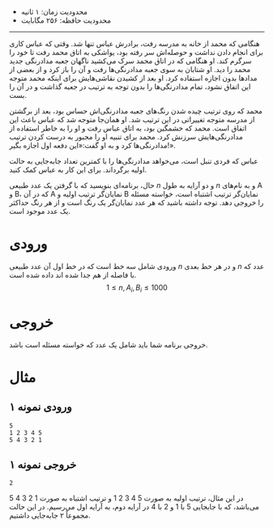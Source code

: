 [_metadata_:id]:- "first-get-permission"
[_metadata_:title]:- "اول اجازه بگیر!"
[_metadata_:level]:- "medium"
[_metadata_:author]:- "محمدمهدی پورحیدری"
[_metadata_:series]:- "compensation-1-5"

+ محدودیت زمان: ۱ ثانیه
+ محدودیت حافظه: ۲۵۶ مگابایت

----------

هنگامی که محمد از خانه به مدرسه رفت، برادرش عباس تنها شد. وقتی که عباس کاری برای انجام دادن نداشت و حوصله‌اش سر رفته بود، یواشکی به اتاق محمد رفت تا خود را سرگرم کند. او هنگامی که در اتاق محمد سرک می‌کشید ناگهان جعبه مدادرنگی جدید محمد را دید. او شتابان به سوی جعبه مدادرنگی‌ها رفت و آن را باز کرد و از بعضی از مدادها بدون اجازه استفاده کرد. او بعد از کشیدن نقاشی‌هایش برای اینکه محمد متوجه این اتفاق نشود، تمام مدادرنگی‌ها را بدون توجه به ترتیب در جعبه گذاشت و در آن را بست.

محمد که روی ترتیب چیده شدن رنگ‌های جعبه مدادرنگی‌اش حساس بود، بعد از برگشتن از مدرسه متوجه تغییراتی در این ترتیب شد. او همان‌جا متوجه شد که عباس باعث این اتفاق است. محمد که خشمگین بود، به اتاق عباس رفت و او را به خاطر استفاده از مدادرنگی‌هایش سرزنش کرد. محمد برای تنبیه او را مجبور به درست کردن ترتیب مدادرنگی‌ها کرد و به او گفت:«این دفعه اول اجازه بگیر!».

عباس که فردی تنبل است، می‌خواهد مدادرنگی‌ها را با کمترین تعداد جابه‌جایی به حالت اولیه برگرداند. برای این کار به عباس کمک کنید.

حال، برنامه‌ای بنویسید که با گرفتن یک عدد طبیعی $n$ و دو آرایه به طول $n$ و به نام‌های A و B، که در آن A نمایان‌گر ترتیب اولیه و B نمایان‌گر ترتیب اشتباه است، خواسته مسئله را خروجی دهد. توجه داشته باشید که هر عدد نمایان‌گر یک رنگ است و از هر رنگ حداکثر یک عدد موجود است.

# ورودی
ورودی شامل سه خط است که در خط اول آن عدد طبیعی $n$ و در هر خط بعدی $n$ عدد که با فاصله از هم جدا شده اند داده شده است.
$$1 \le n, {A_{i}}, {B_{i}} \le 1000$$

# خروجی
خروجی برنامه شما باید شامل یک عدد که خواسته مسئله است باشد.

# مثال
## ورودی نمونه ۱
```
5
1 2 3 4 5
5 4 3 2 1
```


## خروجی نمونه ۱
```
2
```


در این مثال، ترتیب اولیه به صورت 5 4 3 2 1 و ترتیب اشتباه به صورت 1 2 3 4 5 می‌باشد، که با جابجایی 5 با 1 و 2 با 4 در آرایه دوم، به آرایه اول می‌رسیم. در این حالت مجموعاً ۲ جابه‌جایی داشتیم.
